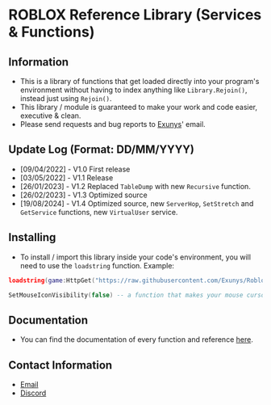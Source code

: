 # ROBLOX Reference Library (Services & Functions)
## Information
- This is a library of functions that get loaded directly into your program's environment without having to index anything like `Library.Rejoin()`, instead just using `Rejoin()`.
- This library / module is guaranteed to make your work and code easier, executive & clean.
- Please send requests and bug reports to [Exunys](https://github.com/Exunys)' email.
## Update Log (Format: DD/MM/YYYY)
- [09/04/2022] - V1.0 First release
- [03/05/2022] - V1.1 Release
- [26/01/2023] - V1.2 Replaced `TableDump` with new `Recursive` function.
- [26/02/2023] - V1.3 Optimized source
- [19/08/2024] - V1.4 Optimized source, new `ServerHop`, `SetStretch` and `GetService` functions, new `VirtualUser` service.
## Installing
- To install / import this library inside your code's environment, you will need to use the `loadstring` function. Example:
```lua
loadstring(game:HttpGet("https://raw.githubusercontent.com/Exunys/Roblox-Functions-Library/main/Library.lua"))()

SetMouseIconVisibility(false) -- a function that makes your mouse cursor visible / invisible.
```
## Documentation
- You can find the documentation of every function and reference [here](https://github.com/Exunys/Roblox-Functions-Library/blob/main/Documentation.md).
## Contact Information
- [Email](mailto:exunys@gang.email)
- [Discord](https://discord.com/users/611111398818316309)
